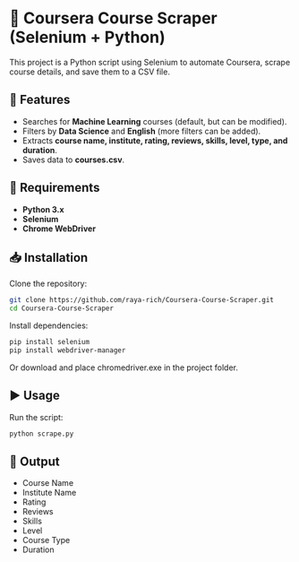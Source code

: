 # 🚀 Coursera Course Scraper (Selenium + Python)
This project is a Python script using Selenium to automate Coursera, scrape course details, and save them to a CSV file.

## 🌟 Features
- Searches for **Machine Learning** courses (default, but can be modified).
- Filters by **Data Science** and **English** (more filters can be added).
- Extracts **course name, institute, rating, reviews, skills, level, type, and duration**.
- Saves data to **courses.csv**.

## 🔧 Requirements
- **Python 3.x**
- **Selenium**
- **Chrome WebDriver**

## 📥 Installation
Clone the repository:
```sh
git clone https://github.com/raya-rich/Coursera-Course-Scraper.git
cd Coursera-Course-Scraper
```
Install dependencies:
```sh
pip install selenium  
pip install webdriver-manager
```
Or download and place chromedriver.exe in the project folder.

## ▶️ Usage
Run the script:
```sh
python scrape.py  
```
## 📂 Output
- Course Name
- Institute Name
- Rating
- Reviews
- Skills
- Level
- Course Type
- Duration
